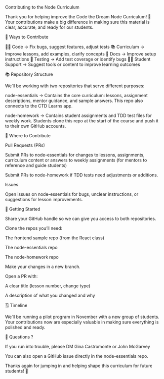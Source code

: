 Contributing to the Node Curriculum

Thank you for helping improve the Code the Dream Node Curriculum! 🎉
Your contributions make a big difference in making sure this material is clear, accurate, and ready for our students.

🧠 Ways to Contribute

🧑‍💻 Code → Fix bugs, suggest features, adjust tests
📚 Curriculum → Improve lessons, add examples, clarify concepts
📝 Docs → Improve setup instructions
🧪 Testing → Add test coverage or identify bugs
🧑‍🏫 Student Support → Suggest tools or content to improve learning outcomes

📚 Repository Structure

We’ll be working with two repositories that serve different purposes:

node-essentials → Contains the core curriculum: lessons, assignment descriptions, mentor guidance, and sample answers. This repo also connects to the CTD Learns app.

node-homework → Contains student assignments and TDD test files for weekly work. Students clone this repo at the start of the course and push it to their own GitHub accounts.

🔄 Where to Contribute

Pull Requests (PRs)

Submit PRs to node-essentials for changes to lessons, assignments, curriculum content or answers to weekly assignments (for mentors to reference and guide students)

Submit PRs to node-homework if TDD tests need adjustments or additions.


Issues

Open issues on node-essentials for bugs, unclear instructions, or suggestions for lesson improvements.



🚀 Getting Started

Share your GitHub handle so we can give you access to both repositories.

Clone the repos you’ll need:

The frontend sample repo (from the React class)

The node-essentials repo

The node-homework repo

Make your changes in a new branch.

Open a PR with:

A clear title (lesson number, change type)

A description of what you changed and why

🗓️ Timeline

We’ll be running a pilot program in November with a new group of students.
Your contributions now are especially valuable in making sure everything is polished and ready.

🙌 Questions ?

If you run into trouble, please DM Gina Castromonte or John McGarvey 

You can also open a GitHub issue directly in the node-essentials repo.

Thanks again for jumping in and helping shape this curriculum for future students! 💙